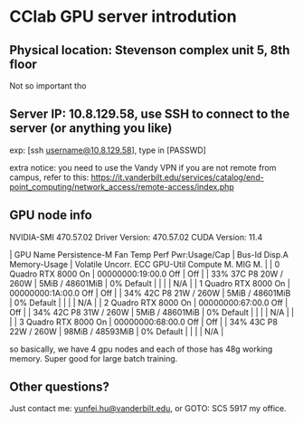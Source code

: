 # CClab GPU server introdution


## Physical location: Stevenson complex unit 5, 8th floor
Not so important tho

## Server IP: 10.8.129.58, use SSH to connect to the server (or anything you like)
exp: [ssh username@10.8.129.58], type in [PASSWD]

extra notice: you need to use the Vandy VPN if you are not remote from campus, refer to this: https://it.vanderbilt.edu/services/catalog/end-point_computing/network_access/remote-access/index.php

## GPU node info

NVIDIA-SMI 470.57.02    Driver Version: 470.57.02    CUDA Version: 11.4    

| GPU  Name        Persistence-M Fan  Temp  Perf  Pwr:Usage/Cap | Bus-Id        Disp.A Memory-Usage | Volatile Uncorr. ECC GPU-Util  Compute M. MIG M. |
|   0  Quadro RTX 8000     On   | 00000000:19:00.0 Off |                  Off |
| 33%   37C    P8    20W / 260W |      5MiB / 48601MiB |      0%      Default |
|                               |                      |                  N/A |
|   1  Quadro RTX 8000     On   | 00000000:1A:00.0 Off |                  Off |
| 34%   42C    P8    21W / 260W |      5MiB / 48601MiB |      0%      Default |
|                               |                      |                  N/A |
|   2  Quadro RTX 8000     On   | 00000000:67:00.0 Off |                  Off |
| 34%   42C    P8    31W / 260W |      5MiB / 48601MiB |      0%      Default |
|                               |                      |                  N/A |
|                                                                             |
|   3  Quadro RTX 8000     On   | 00000000:68:00.0 Off |                  Off |
| 34%   43C    P8    22W / 260W |     98MiB / 48593MiB |      0%      Default |
|                               |                      |                  N/A |

so basically, we have 4 gpu nodes and each of those has 48g working memory. Super good for large batch training.

## Other questions?

Just contact me: yunfei.hu@vanderbilt.edu, or GOTO: SC5 5917 my office. 
